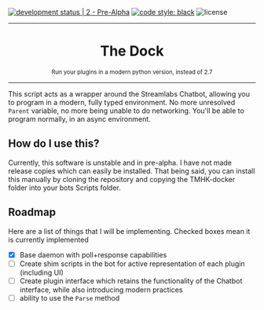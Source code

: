 [![development status | 2 - Pre-Alpha](https://img.shields.io/badge/Development%20Status-2%20--%20Pre%20Alpha-red)](https://pypi.org/classifiers/)
[![code style: black](https://img.shields.io/badge/code%20style-black-000000.svg)](https://github.com/psf/black)
![license](https://img.shields.io/github/license/IAmTomahawkx/slcb-docker)
___
<h1 align="center">
The Dock
</h1>
<p align="center">
<sup>
Run your plugins in a modern python version, instead of 2.7
</sup>
</p>

___
This script acts as a wrapper around the Streamlabs Chatbot, allowing you to program in a modern, fully typed environment.
No more unresolved `Parent` variable, no more being unable to do networking. You'll be able to program normally, in an async environment.

## How do I use this?
Currently, this software is unstable and in pre-alpha. I have not made release copies which can easily be installed.
That being said, you can install this manually by cloning the repository and copying the TMHK-docker folder into your bots Scripts folder.


## Roadmap
Here are a list of things that I will be implementing. Checked boxes mean it is currently implemented

- [x] Base daemon with poll+response capabilities
- [ ] Create shim scripts in the bot for active representation of each plugin (including UI)
- [ ] Create plugin interface which retains the functionality of the Chatbot interface, while also introducing modern practices
- [ ] ability to use the `Parse` method